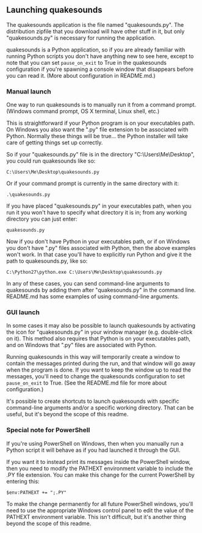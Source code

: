 Launching quakesounds
---------------------

The quakesounds application is the file named "quakesounds.py". The
distribution zipfile that you download will have other stuff in it, but only
"quakesounds.py" is necessary for running the application.

quakesounds is a Python application, so if you are already familiar with
running Python scripts you don't have anything new to see here, except to note
that you can set `pause_on_exit` to True in the quakesounds configuration if
you're spawning a console window that disappears before you can read it.
(More about configuration in README.md.)

### Manual launch

One way to run quakesounds is to manually run it from a command prompt.
(Windows command prompt, OS X terminal, Linux shell, etc.)

This is straightforward if your Python program is on your executables path. On
Windows you also want the ".py" file extension to be associated with Python.
Normally these things will be true... the Python installer will take care of
getting things set up correctly.

So if your "quakesounds.py" file is in the directory "C:\Users\Me\Desktop",
you could run quakesounds like so:

    C:\Users\Me\Desktop\quakesounds.py

Or if your command prompt is currently in the same directory with it:

    .\quakesounds.py

If you have placed "quakesounds.py" in your executables path, when you run it
you won't have to specify what directory it is in; from any working directory
you can just enter:

    quakesounds.py

Now if you don't have Python in your executables path, or if on Windows you
don't have ".py" files associated with Python, then the above examples
won't work. In that case you'll have to explicitly run Python and give it the
path to quakesounds.py, like so:

    C:\Python27\python.exe C:\Users\Me\Desktop\quakesounds.py

In any of these cases, you can send command-line arguments to quakesounds
by adding them after "quakesounds.py" in the command line. README.md has some
examples of using command-line arguments.

### GUI launch

In some cases it may also be possible to launch quakesounds by activating the
icon for "quakesounds.py" in your window manager (e.g. double-click on it).
This method also requires that Python is on your executables path, and on
Windows that ".py" files are associated with Python.

Running quakesounds in this way will temporarily create a window to contain
the messages printed during the run, and that window will go away when the
program is done. If you want to keep the window up to read the messages,
you'll need to change the quakesounds configuration to set `pause_on_exit` to
True. (See the README.md file for more about configuration.)

It's possible to create shortcuts to launch quakesounds with specific
command-line arguments and/or a specific working directory. That can be
useful, but it's beyond the scope of this readme.

### Special note for PowerShell

If you're using PowerShell on Windows, then when you manually run a Python
script it will behave as if you had launched it through the GUI.

If you want it to instead print its messages inside the PowerShell window,
then you need to modify the PATHEXT environment variable to include the .PY
file extension. You can make this change for the current PowerShell by
entering this:

    $env:PATHEXT += ";.PY"

To make the change permanently for all future PowerShell windows, you'll need
to use the appropriate Windows control panel to edit the value of the
PATHEXT environment variable. This isn't difficult, but it's another thing
beyond the scope of this readme.
